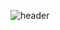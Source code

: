![header](https://capsule-render.vercel.app/api?type=slice&color=auto&height=300&section=header&text=hncok&fontSize=90&desc=think%20design&rotate=20&FontAlign=80&FontAlignY=80)

